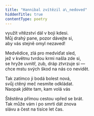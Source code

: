 ```yaml
---
title: "Hannibal zvítězil a\_nedoved"
hiddenTitle: true
contentType: poetry
---
```


<section>

využít vítězství dál v boji kdesi.  
Můj drahý pane, pozor dávejte si,  
aby vás stejně omyl nezaved!

</section>

<section>

Medvědice, zlá pro medvíďat sled,  
jež v květnu tvrdou krmi našla zde si,  
se hryže uvnitř, zub, dráp ztvrzuje si —  
chce mstu svých škod na nás co nevidět.

</section>

<section>

Tak zatímco ji bodá bolest nová,  
svůj ctěný meč nesmíte odkládat.  
Naopak jděte tam, kam volá vás

</section>

<section>

Štěstěna přímou cestou vpřed se brát.  
Tak může vám i po smrti dát znova  
slávu a čest na tisíce let čas.

</section>
